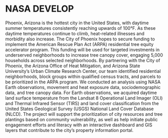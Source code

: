 # NASA DEVELOP

Phoenix, Arizona is the hottest city in the United States, with daytime summer temperatures consistently reaching upwards of 100°F. As these daytime temperatures continue to climb, heat-related illnesses and morbidity also increase. The City of Phoenix hopes to secure funding to implement the American Rescue Plan Act (ARPA) residential tree equity accelerator program. This funding will be used for targeted investments in underserved neighborhoods to increase tree canopy cover, engaging 5,000 households across selected neighborhoods. By partnering with the City of Phoenix, the Arizona Office of Heat Mitigation, and Arizona State University’s Urban Climate Research Center, our team identified residential neighborhoods, block groups within qualified census tracts, and parcels to be prioritized in the ARPA program. We conducted an analysis using NASA Earth observations, movement and heat exposure data, sociodemographic data, and tree canopy data. For Earth observations, we acquired daytime land surface temperature from the Landsat 8 Operational Land Imager (OLI) and Thermal Infrared Sensor (TIRS) and land cover classification from the United States Geological Survey (USGS) National Land Cover Database (NLCD). The project will support the prioritization of city resources and tree plantings based on community vulnerability, as well as help initiate public engagement efforts and literacy with an interactive dashboard and GIS layers that contribute to the city’s property information portal.
